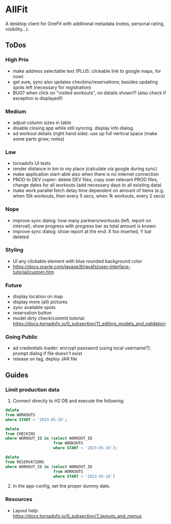 # AllFit

A desktop client for OneFit with additional metadata (notes, personal rating, visibility...).

## ToDos

### High Prio

* make address selectable text (PLUS: clickable link to google maps, for now)
* get sure, sync also updates checkins/reservations; besides updating spots left (necessary for registration)
* BUG? when click on "visited workouts", no details shown?! (also check if exception is displayed!)

### Medium

* adjust column sizes in table
* disable closing app while still syncing. display info dialog.
* ad workout details (right hand side): use up full vertical space (make some parts grow; notes)

### Low

* tornadofx UI tests
* render distance in km to my place (calculate via google during sync)
* make application start-able also when there is no internet connection
* PROD to DEV copier: delete DEV files, copy over relevant PROD files, change dates for all workouts (add necessary days to all existing data)
* make work parallel fetch delay time dependent on amount of items (e.g. when 10k workouts, then every 5 secs, when 1k workouts, every 2 secs)

### Nope

* improve sync dialog: how many partners/workouts (left, report on interval); show progress with progress bar as total amount is known
* improve sync dialog: show report at the end: X foo inserted, Y bar deleted

### Styling

* UI any clickable element with blue rounded background color
* https://docs.oracle.com/javase/8/javafx/user-interface-tutorial/custom.htm

### Future

* display location on map
* display more (all) pictures
* sync available spots
* reservation button
* model dirty check/commit tutorial: https://docs.tornadofx.io/0_subsection/11_editing_models_and_validation

### Going Public

* ad credentials loader: encrypt password (using local username?); prompt dialog if file doesn't exist
* release on tag, deploy JAR file

## Guides

### Limit production data

1. Connect directly to H2 DB and execute the following:

```sql
delete
from WORKOUTS
where START < '2023-05-26';

delete
from CHECKINS
where WORKOUT_ID in (select WORKOUT_ID
                     from WORKOUTS
                     where START < '2023-05-26');

delete
from RESERVATIONS
where WORKOUT_ID in (select WORKOUT_ID
                     from WORKOUTS
                     where START < '2023-05-26')
```

2. In the app-config, set the proper dummy date.

### Resources

* Layout help: https://docs.tornadofx.io/0_subsection/7_layouts_and_menus